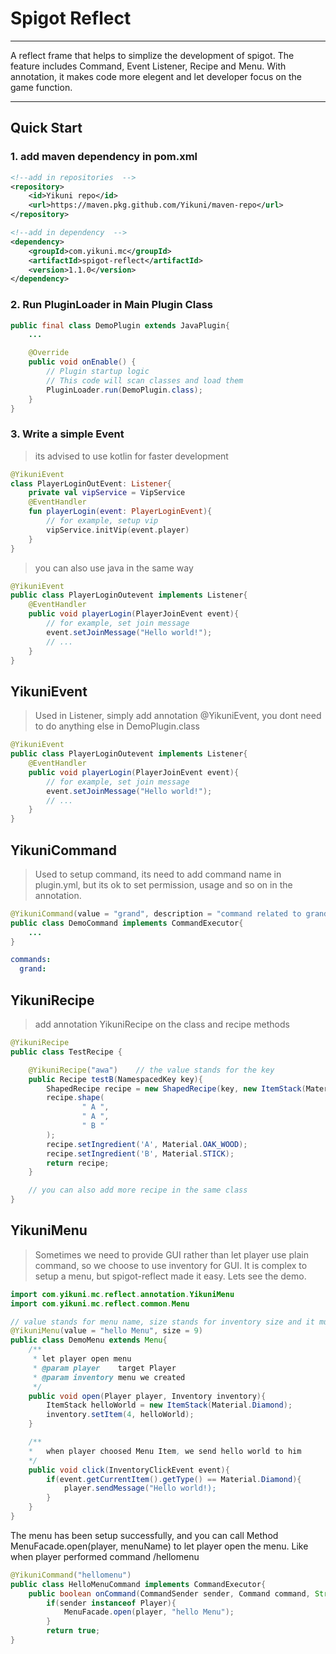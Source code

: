 # Spigot Reflect
---

A reflect frame that helps to simplize the development of spigot. The feature includes Command, Event Listener, Recipe and Menu. With annotation, it makes code more elegent and let developer focus on the game function.

---

## Quick Start
### 1. add maven dependency in pom.xml
```xml
<!--add in repositories  -->
<repository>
    <id>Yikuni repo</id>
    <url>https://maven.pkg.github.com/Yikuni/maven-repo</url>
</repository>

<!--add in dependency  -->
<dependency>
    <groupId>com.yikuni.mc</groupId>
    <artifactId>spigot-reflect</artifactId>
    <version>1.1.0</version>
</dependency>
```
### 2. Run PluginLoader in Main Plugin Class
```java
public final class DemoPlugin extends JavaPlugin{
	...

    @Override
    public void onEnable() {
        // Plugin startup logic
        // This code will scan classes and load them
        PluginLoader.run(DemoPlugin.class);
    }
}
```
### 3. Write a simple Event
> its advised to use kotlin for faster development

```kotlin
@YikuniEvent
class PlayerLoginOutEvent: Listener{
    private val vipService = VipService
    @EventHandler
    fun playerLogin(event: PlayerLoginEvent){
        // for example, setup vip
        vipService.initVip(event.player)
    }
}
```
> you can also use java in the same way

```java
@YikuniEvent
public class PlayerLoginOutevent implements Listener{
	@EventHandler
    public void playerLogin(PlayerJoinEvent event){
        // for example, set join message
    	event.setJoinMessage("Hello world!");
        // ...
    }
}
```
## YikuniEvent
> Used in Listener, simply add annotation @YikuniEvent, you dont need to do anything else in DemoPlugin.class

```java
@YikuniEvent
public class PlayerLoginOutevent implements Listener{
	@EventHandler
    public void playerLogin(PlayerJoinEvent event){
        // for example, set join message
    	event.setJoinMessage("Hello world!");
        // ...
    }
}
```
## YikuniCommand
> Used to setup command, its need to add command name in plugin.yml, but its ok to set permission, usage and so on in the annotation.

```java
@YikuniCommand(value = "grand", description = "command related to grand", permission = "op", usage = "/command <GrandName> <PlayerName>")
public class DemoCommand implements CommandExecutor{
    ...
}
```
```yaml
commands:
  grand:
```
## YikuniRecipe
> add annotation YikuniRecipe on the class and recipe methods

```java
@YikuniRecipe
public class TestRecipe {

    @YikuniRecipe("awa")	// the value stands for the key
    public Recipe testB(NamespacedKey key){
        ShapedRecipe recipe = new ShapedRecipe(key, new ItemStack(Material.DIAMOND, 10));
        recipe.shape(
                " A ",
                " A ",
                " B "
        );
        recipe.setIngredient('A', Material.OAK_WOOD);
        recipe.setIngredient('B', Material.STICK);
        return recipe;
    }

    // you can also add more recipe in the same class
}

```
## YikuniMenu
> Sometimes we need to provide GUI rather than let player use plain command, so we choose to use inventory for GUI. It is complex to setup a menu, but spigot-reflect made it easy. Lets see the demo.

```java
import com.yikuni.mc.reflect.annotation.YikuniMenu
import com.yikuni.mc.reflect.common.Menu

// value stands for menu name, size stands for inventory size and it must be greater than 9
@YikuniMenu(value = "hello Menu", size = 9)
public class DemoMenu extends Menu{
	/**
     * let player open menu
     * @param player    target Player
     * @param inventory menu we created
     */
    public void open(Player player, Inventory inventory){
        ItemStack helloWorld = new ItemStack(Material.Diamond);
        inventory.setItem(4, helloWorld);
    }

    /**
    *	when player choosed Menu Item, we send hello world to him
    */
    public void click(InventoryClickEvent event){
    	if(event.getCurrentItem().getType() == Material.Diamond){
        	player.sendMessage("Hello world!);
        }
    }
}
```
The menu has been setup successfully, and you can call Method MenuFacade.open(player, menuName) to let player open the menu.
Like when player performed command /hellomenu
```java
@YikuniCommand("hellomenu")
public class HelloMenuCommand implements CommandExecutor{
	public boolean onCommand(CommandSender sender, Command command, String label, String[] args){
        if(sender instanceof Player){
        	MenuFacade.open(player, "hello Menu");
        }
        return true;
}
```
